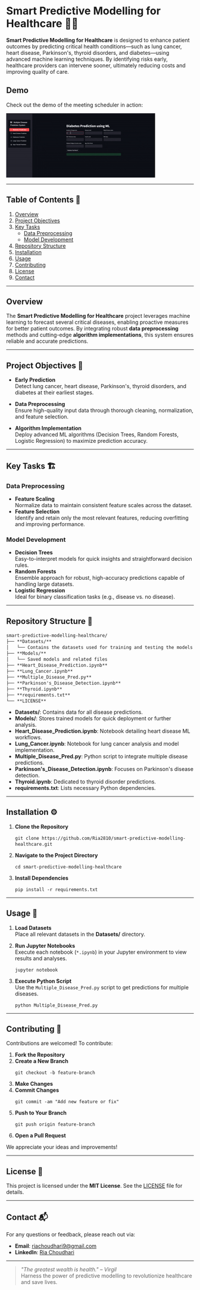 # Smart Predictive Modelling for Healthcare 🏥💡

**Smart Predictive Modelling for Healthcare** is designed to enhance patient outcomes by predicting critical health conditions—such as lung cancer, heart disease, Parkinson's, thyroid disorders, and diabetes—using advanced machine learning techniques. By identifying risks early, healthcare providers can intervene sooner, ultimately reducing costs and improving quality of care.

## Demo

Check out the demo of the meeting scheduler in action:

![Demo Video](demo.gif)

---

## Table of Contents 📖
1. [Overview](#overview)
2. [Project Objectives](#project-objectives)
3. [Key Tasks](#key-tasks)
   - [Data Preprocessing](#data-preprocessing)
   - [Model Development](#model-development)
4. [Repository Structure](#repository-structure)
5. [Installation](#installation)
6. [Usage](#usage)
7. [Contributing](#contributing)
8. [License](#license)
9. [Contact](#contact)

---

## Overview

The **Smart Predictive Modelling for Healthcare** project leverages machine learning to forecast several critical diseases, enabling proactive measures for better patient outcomes. By integrating robust **data preprocessing** methods and cutting-edge **algorithm implementations**, this system ensures reliable and accurate predictions.

---

## Project Objectives 🎯

- **Early Prediction**  
  Detect lung cancer, heart disease, Parkinson's, thyroid disorders, and diabetes at their earliest stages.
  
- **Data Preprocessing**  
  Ensure high-quality input data through thorough cleaning, normalization, and feature selection.

- **Algorithm Implementation**  
  Deploy advanced ML algorithms (Decision Trees, Random Forests, Logistic Regression) to maximize prediction accuracy.

---

## Key Tasks 🏗️

### Data Preprocessing
- **Feature Scaling**  
  Normalize data to maintain consistent feature scales across the dataset.
- **Feature Selection**  
  Identify and retain only the most relevant features, reducing overfitting and improving performance.

### Model Development
- **Decision Trees**  
  Easy-to-interpret models for quick insights and straightforward decision rules.
- **Random Forests**  
  Ensemble approach for robust, high-accuracy predictions capable of handling large datasets.
- **Logistic Regression**  
  Ideal for binary classification tasks (e.g., disease vs. no disease).

---

## Repository Structure 📂

```
smart-predictive-modelling-healthcare/
├── **Datasets/**  
│   └── Contains the datasets used for training and testing the models  
├── **Models/**  
│   └── Saved models and related files  
├── **Heart_Disease_Prediction.ipynb**  
├── **Lung_Cancer.ipynb**  
├── **Multiple_Disease_Pred.py**  
├── **Parkinson's_Disease_Detection.ipynb**  
├── **Thyroid.ipynb**  
├── **requirements.txt**  
└── **LICENSE**  
```

- **Datasets/**: Contains data for all disease predictions.  
- **Models/**: Stores trained models for quick deployment or further analysis.  
- **Heart_Disease_Prediction.ipynb**: Notebook detailing heart disease ML workflows.  
- **Lung_Cancer.ipynb**: Notebook for lung cancer analysis and model implementation.  
- **Multiple_Disease_Pred.py**: Python script to integrate multiple disease predictions.  
- **Parkinson's_Disease_Detection.ipynb**: Focuses on Parkinson's disease detection.  
- **Thyroid.ipynb**: Dedicated to thyroid disorder predictions.  
- **requirements.txt**: Lists necessary Python dependencies.

---

## Installation ⚙️

1. **Clone the Repository**  
   ``` 
   git clone https://github.com/Ria2810/smart-predictive-modelling-healthcare.git  
   ```

2. **Navigate to the Project Directory**  
   ```  
   cd smart-predictive-modelling-healthcare  
   ```

3. **Install Dependencies**  
   ```  
   pip install -r requirements.txt  
   ```

---

## Usage 🚀

1. **Load Datasets**  
   Place all relevant datasets in the **Datasets/** directory.

2. **Run Jupyter Notebooks**  
   Execute each notebook (`*.ipynb`) in your Jupyter environment to view results and analyses.  
   ```  
   jupyter notebook  
   ```

3. **Execute Python Script**  
   Use the `Multiple_Disease_Pred.py` script to get predictions for multiple diseases.  
   ```  
   python Multiple_Disease_Pred.py  
   ```

---

## Contributing 🤝

Contributions are welcomed! To contribute:

1. **Fork the Repository**  
2. **Create a New Branch**  
   ```  
   git checkout -b feature-branch  
   ```
3. **Make Changes**  
4. **Commit Changes**  
   ```  
   git commit -am "Add new feature or fix"  
   ```
5. **Push to Your Branch**  
   ```  
   git push origin feature-branch  
   ```
6. **Open a Pull Request**  

We appreciate your ideas and improvements!

---

## License 📄

This project is licensed under the **MIT License**. See the [LICENSE](./LICENSE) file for details.

---

## Contact 📬

For any questions or feedback, please reach out via:

- **Email**: [riachoudhari9@gmail.com](mailto:riachoudhari9@gmail.com)  
- **LinkedIn**: [Ria Choudhari](https://www.linkedin.com/in/ria-choudhari-a681b5200/)

---

> *"The greatest wealth is health." – Virgil*  
Harness the power of predictive modelling to revolutionize healthcare and save lives.
